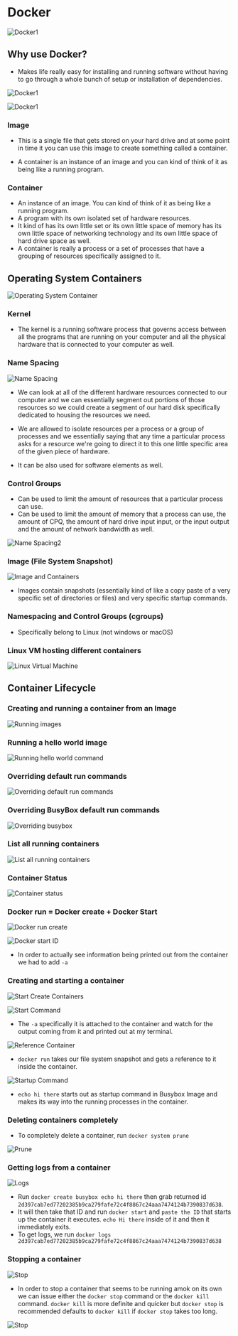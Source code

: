 # Docker

![Docker1](images/Docker1.png?raw=true "Title")

## Why use Docker?

* Makes life really easy for installing and running software without having to go through a whole bunch of setup or installation of dependencies.

![Docker1](images/Docker2.png?raw=true "Title")

![Docker1](images/Docker3.png?raw=true "Title")

### Image

* This is a single file that gets stored on your hard drive and at some point in time it you can use this image to create something called a container.

* A container is an instance of an image and you can kind of think of it as being like a running program.

### Container

* An instance of an image. You can kind of think of it as being like a running program.
* A program with its own isolated set of hardware resources.
* It kind of has its own little set or its own little space of memory has its own little space of networking technology and its own little space of hard drive space as well.
* A container is really a process or a set of processes that have a grouping of resources specifically
assigned to it.

## Operating System Containers

![Operating System Container](images/OS.png?raw=true "Title")

### Kernel

* The kernel is a running software process that governs access between all the programs that are running on your computer and all the physical hardware that is connected to your computer as well.

### Name Spacing

![Name Spacing](images/Namespacing.png?raw=true "Title")

* We can look at all of the different hardware resources connected to our computer and we can essentially
segment out portions of those resources so we could create a segment of our hard disk specifically dedicated
to housing the resources we need.

* We are allowed to isolate resources per a process or a group of processes and we essentially saying that any time a particular process asks for a resource we're going to direct it to this one little specific area of the given piece of hardware.
* It can be also used for software elements as well.

### Control Groups

* Can be used to limit the amount of resources that a particular process can use.
* Can be used to limit the amount of memory that a process can use, the amount of CPQ, the amount of hard drive input input, or the input output and the amount of network bandwidth as well.

![Name Spacing2](images/Namespacing2.png?raw=true "Title")

### Image (File System Snapshot)

![Image and Containers](images/Image-Container.png?raw=true "Title")

* Images contain snapshots (essentially kind of like a copy paste of a very specific set of directories or files) and very specific startup commands.

### Namespacing and Control Groups (cgroups)

* Specifically belong to Linux (not windows or macOS)

### Linux VM hosting different containers

![Linux Virtual Machine](images/Linux-VM.png?raw=true "Title")

## Container Lifecycle

### Creating and running a container from an Image

![Running images](images/Creating-Running-Image.png?raw=true "Title")

### Running a hello world image

![Running hello world command](images/Running-Hello-World.png?raw=true "Title")

### Overriding default run commands

![Overriding default run commands](images/Overriding-Default-Run.png?raw=true "Title")

### Overriding BusyBox default run commands

![Overriding busybox](images/BusyBox-Override.png?raw=true "Title")

### List all running containers

![List all running containers](images/List-All-Running-Containers.png?raw=true "Title")

### Container Status

![Container status](images/Container-Status.png?raw=true "Title")

### Docker run = Docker create + Docker Start

![Docker run create](images/Docker-Run-Create.png?raw=true "Title")

![Docker start ID](images/Docker-Start-ID.png?raw=true "Title")
* In order to actually see information being printed out from the container we had to add `-a`

### Creating and starting a container

![Start Create Containers](images/Start-Create-Container.png?raw=true "Title")

![Start Command](images/Start-Command.png?raw=true "Title")

* The `-a` specifically it is attached to the container  and watch for the output coming from it and printed out at my terminal.

![Reference Container](images/Reference-Container.png?raw=true "Title")

* `docker run`  takes our file system snapshot and gets a reference to it inside the container.

![Startup Command](images/Startup-Command.png?raw=true "Title")

* `echo hi there` starts out as startup command in Busybox Image and makes its way into the running processes in the container.

### Deleting containers completely

* To completely delete a container, run `docker system prune`

![Prune](images/Prune.png?raw=true "Title")

### Getting logs from a container

![Logs](images/Logs.png?raw=true "Title")
* Run `docker create busybox echo hi there` then grab returned id `2d397cab7ed77202385b9ca279fafe72c4f8867c24aaa7474124b7390837d638`.
* It will then take that ID and run `docker start` and `paste the ID` that starts up the container it executes. `echo Hi there` inside of it and then it immediately exits.
* To get logs, we run `docker logs 2d397cab7ed77202385b9ca279fafe72c4f8867c24aaa7474124b7390837d638`

### Stopping a container

![Stop](images/Stop.png?raw=true "Title")

* In order to stop a container that seems to be running amok on its own we can issue either the `docker stop` command or the `docker kill` command. `docker kill` is more definite and quicker but `docker stop` is recommended defaults to `docker kill` if `docker stop` takes too long.

![Stop](images/Stop2.png?raw=true "Title")